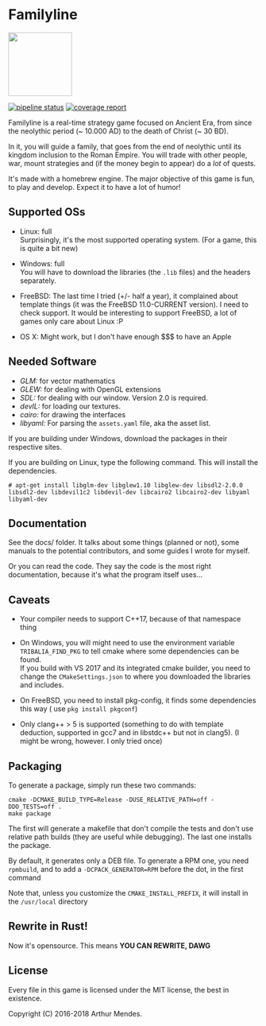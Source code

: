 # Familyline

<img src="icons/tribalia-logo.png" height="128px" width="128px" />

[![pipeline status](https://gitlab.com/arthurmco/Familyline/badges/master/pipeline.svg)](https://gitlab.com/arthurmco/Familyline/commits/master)
[![coverage report](https://gitlab.com/arthurmco/Familyline/badges/master/coverage.svg)](https://gitlab.com/arthurmco/Familyline/commits/master)

Familyline is a real-time strategy game focused on Ancient Era, from since the
neolythic period (~ 10.000 AD) to the death of Christ (~ 30 BD).

In it, you will guide a family, that goes from the end of neolythic until its kingdom 
inclusion to the Roman Empire. You will trade with other people, war, mount strategies
and (if the money begin to appear) do a *lot* of quests.

It's made with a homebrew engine. The major objective of this game is
fun, to play and develop. Expect it to have a lot of humor!

## Supported OSs

 - Linux: full  
   Surprisingly, it's the most supported operating system. (For a
   game, this is quite a bit new)
 
 - Windows: full  
   You will have to download the libraries (the `.lib` files) and the headers separately.
 
 - FreeBSD: The last time I tried (+/- half a year), it complained about template things 
   (it was the FreeBSD 11.0-CURRENT version). I need to check support. It would be 
   interesting to support FreeBSD, a lot of games only care about Linux :P
   
 - OS X: Might work, but I don't have enough $$$ to have an Apple

## Needed Software

* *GLM:* for vector mathematics
* *GLEW:* for dealing with OpenGL extensions
* *SDL:* for dealing with our window. Version 2.0 is required.
* *devIL:* for loading our textures.
* *cairo:* for drawing the interfaces
* *libyaml:* For parsing the `assets.yaml` file, aka the asset list.

If you are building under Windows, download the packages in their respective sites.

If you are building on Linux, type the following command. This will
install the dependencies.

`# apt-get install libglm-dev libglew1.10 libglew-dev libsdl2-2.0.0 libsdl2-dev libdevil1c2 libdevil-dev
libcairo2 libcairo2-dev libyaml libyaml-dev`

## Documentation

See the docs/ folder. It talks about some things (planned or not), some 
manuals to the potential contributors, and some guides I wrote for myself.

Or you can read the code. They say the code is the most right documentation,
because it's what the program itself uses...

## Caveats

 - Your compiler needs to support C++17, because of that namespace thing

 - On Windows, you will might need to use the environment variable
   `TRIBALIA_FIND_PKG` to tell cmake where some dependencies can be
   found.  
   If you build with VS 2017 and its integrated cmake builder, you
   need to change the `CMakeSettings.json` to where you downloaded the
   libraries and includes.
 
 - On FreeBSD, you need to install pkg-config, it finds some dependencies this way ( use `pkg install pkgconf`)

 - Only clang++ > 5 is supported (something to do with template
   deduction, supported in gcc7 and in libstdc++  but not in clang5). 
   (I might be wrong, however. I only tried once)

## Packaging

To generate a package, simply run these two commands:

```
cmake -DCMAKE_BUILD_TYPE=Release -DUSE_RELATIVE_PATH=off -DDO_TESTS=off .
make package
```

The first will generate a makefile that don't compile the tests and don't use
relative path builds (they are useful while debugging). The last one installs
the package. 

By default, it generates only a DEB file. To generate a RPM one, you need `rpmbuild`, and
to add a `-DCPACK_GENERATOR=RPM` before the dot, in the first command

Note that, unless you customize the `CMAKE_INSTALL_PREFIX`, it will
install in the `/usr/local` directory

## Rewrite in Rust!

Now it's opensource. This means **YOU CAN REWRITE, DAWG**

## License

Every file in this game is licensed under the MIT license, the best in
existence.

Copyright (C) 2016-2018 Arthur Mendes.


